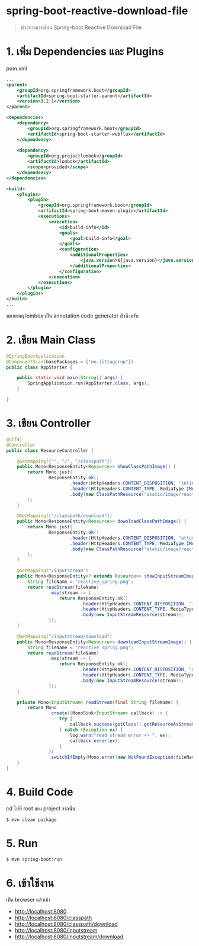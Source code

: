 # spring-boot-reactive-download-file

> ตัวอย่างการเขียน Spring-boot Reactive Download File 

# 1. เพิ่ม Dependencies และ Plugins

pom.xml 
``` xml
...
<parent>
    <groupId>org.springframework.boot</groupId>
    <artifactId>spring-boot-starter-parent</artifactId>
    <version>3.2.1</version>
</parent>

<dependencies>
    <dependency>
        <groupId>org.springframework.boot</groupId>
        <artifactId>spring-boot-starter-webflux</artifactId>
    </dependency>
    
    <dependency>
        <groupId>org.projectlombok</groupId>
        <artifactId>lombok</artifactId>
        <scope>provided</scope>
    </dependency>
</dependencies>

<build>
    <plugins>
        <plugin>
            <groupId>org.springframework.boot</groupId>
            <artifactId>spring-boot-maven-plugin</artifactId>
            <executions>        
                <execution>            
                    <id>build-info</id>            
                    <goals>                
                        <goal>build-info</goal>            
                    </goals>        
                    <configuration>                
                        <additionalProperties>                    
                            <java.version>${java.version}</java.version>                                   
                        </additionalProperties>            
                    </configuration>        
                </execution>    
            </executions>
        </plugin>
    </plugins>
</build>
...
```

หมายเหตุ lombox เป็น annotation code generator ตัวนึงครับ  

# 2. เขียน Main Class 

``` java
@SpringBootApplication
@ComponentScan(basePackages = {"me.jittagornp"})
public class AppStarter {

    public static void main(String[] args) {
        SpringApplication.run(AppStarter.class, args);
    }

}
```

# 3. เขียน Controller
``` java
@Slf4j
@Controller
public class ResourceController {

    @GetMapping({"", "/", "/classpath"})
    public Mono<ResponseEntity<Resource>> showClassPathImage() {
        return Mono.just(
                ResponseEntity.ok()
                        .header(HttpHeaders.CONTENT_DISPOSITION, "inline; filename=\"reactive_spring.png\"")
                        .header(HttpHeaders.CONTENT_TYPE, MediaType.IMAGE_PNG_VALUE)
                        .body(new ClassPathResource("static/image/reactive_spring.png"))
        );
    }

    @GetMapping({"/classpath/download"})
    public Mono<ResponseEntity<Resource>> downloadClassPathImage() {
        return Mono.just(
                ResponseEntity.ok()
                        .header(HttpHeaders.CONTENT_DISPOSITION, "attachment; filename=\"reactive_spring.png\"")
                        .header(HttpHeaders.CONTENT_TYPE, MediaType.IMAGE_PNG_VALUE)
                        .body(new ClassPathResource("static/image/reactive_spring.png"))
        );
    }

    @GetMapping("/inputstream")
    public Mono<ResponseEntity<? extends Resource>> showInputStreamImage() {
        String fileName = "reactive_spring.png";
        return readStream(fileName)
                .map(stream -> {
                    return ResponseEntity.ok()
                            .header(HttpHeaders.CONTENT_DISPOSITION, "inline; filename=\"" + fileName + "\"")
                            .header(HttpHeaders.CONTENT_TYPE, MediaType.IMAGE_PNG_VALUE)
                            .body(new InputStreamResource(stream));
                });
    }

    @GetMapping("/inputstream/download")
    public Mono<ResponseEntity<Resource>> downloadInputStreamImage() {
        String fileName = "reactive_spring.png";
        return readStream(fileName)
                .map(stream -> {
                    return ResponseEntity.ok()
                            .header(HttpHeaders.CONTENT_DISPOSITION, "attachment; filename=\"" + fileName + "\"")
                            .header(HttpHeaders.CONTENT_TYPE, MediaType.IMAGE_PNG_VALUE)
                            .body(new InputStreamResource(stream));
                });
    }

    private Mono<InputStream> readStream(final String fileName) {
        return Mono
                .create((MonoSink<InputStream> callback) -> {
                    try {
                        callback.success(getClass().getResourceAsStream("/static/image/" + fileName));
                    } catch (Exception ex) {
                        log.warn("read stream error => ", ex);
                        callback.error(ex);
                    }
                })
                .switchIfEmpty(Mono.error(new NotFoundException(fileName + " not found")));
    }
}
```

# 4. Build Code
cd ไปที่ root ของ project จากนั้น  
``` sh 
$ mvn clean package
```

# 5. Run 
``` sh 
$ mvn spring-boot:run
```

# 6. เข้าใช้งาน

เปิด browser แล้วเข้า 

- [http://localhost:8080](http://localhost:8080)
- [http://localhost:8080/classpath](http://localhost:8080/classpath)
- [http://localhost:8080/classpath/download](http://localhost:8080/classpath/download)
- [http://localhost:8080/inputstream](http://localhost:8080/inputstream)
- [http://localhost:8080/inputstream/download](http://localhost:8080/inputstream/download)
